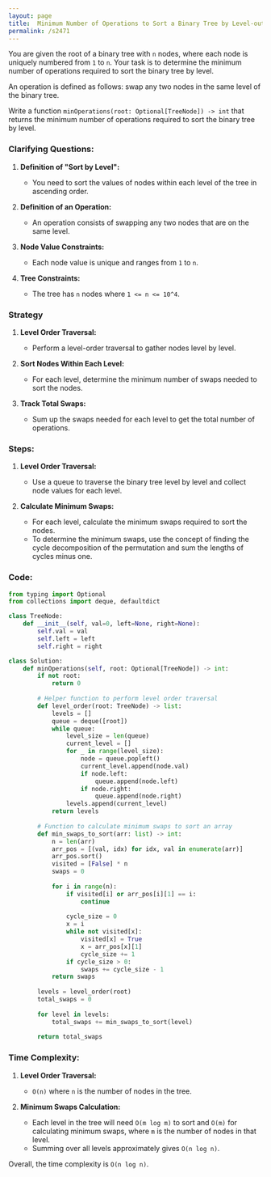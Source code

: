 ```yaml
---
layout: page
title:  Minimum Number of Operations to Sort a Binary Tree by Level-out
permalink: /s2471
---
```


You are given the root of a binary tree with `n` nodes, where each node is uniquely numbered from `1` to `n`. Your task is to determine the minimum number of operations required to sort the binary tree by level. 

An operation is defined as follows: swap any two nodes in the same level of the binary tree.

Write a function `minOperations(root: Optional[TreeNode]) -> int` that returns the minimum number of operations required to sort the binary tree by level.

### Clarifying Questions:

1. **Definition of "Sort by Level":** 
    - You need to sort the values of nodes within each level of the tree in ascending order.
  
2. **Definition of an Operation:**
    - An operation consists of swapping any two nodes that are on the same level.
  
3. **Node Value Constraints:**
    - Each node value is unique and ranges from `1` to `n`.

4. **Tree Constraints:**
    - The tree has `n` nodes where `1 <= n <= 10^4`.

### Strategy

1. **Level Order Traversal:**
    - Perform a level-order traversal to gather nodes level by level.

2. **Sort Nodes Within Each Level:**
    - For each level, determine the minimum number of swaps needed to sort the nodes.

3. **Track Total Swaps:**
    - Sum up the swaps needed for each level to get the total number of operations.

### Steps:

1. **Level Order Traversal:**
    - Use a queue to traverse the binary tree level by level and collect node values for each level.

2. **Calculate Minimum Swaps:**
    - For each level, calculate the minimum swaps required to sort the nodes.
    - To determine the minimum swaps, use the concept of finding the cycle decomposition of the permutation and sum the lengths of cycles minus one.

### Code:

```python
from typing import Optional
from collections import deque, defaultdict

class TreeNode:
    def __init__(self, val=0, left=None, right=None):
        self.val = val
        self.left = left
        self.right = right

class Solution:
    def minOperations(self, root: Optional[TreeNode]) -> int:
        if not root:
            return 0
        
        # Helper function to perform level order traversal
        def level_order(root: TreeNode) -> list:
            levels = []
            queue = deque([root])
            while queue:
                level_size = len(queue)
                current_level = []
                for _ in range(level_size):
                    node = queue.popleft()
                    current_level.append(node.val)
                    if node.left:
                        queue.append(node.left)
                    if node.right:
                        queue.append(node.right)
                levels.append(current_level)
            return levels
        
        # Function to calculate minimum swaps to sort an array
        def min_swaps_to_sort(arr: list) -> int:
            n = len(arr)
            arr_pos = [(val, idx) for idx, val in enumerate(arr)]
            arr_pos.sort()
            visited = [False] * n
            swaps = 0
            
            for i in range(n):
                if visited[i] or arr_pos[i][1] == i:
                    continue
                
                cycle_size = 0
                x = i
                while not visited[x]:
                    visited[x] = True
                    x = arr_pos[x][1]
                    cycle_size += 1
                if cycle_size > 0:
                    swaps += cycle_size - 1
            return swaps
        
        levels = level_order(root)
        total_swaps = 0
        
        for level in levels:
            total_swaps += min_swaps_to_sort(level)
        
        return total_swaps
```

### Time Complexity:

1. **Level Order Traversal:** 
    - `O(n)` where `n` is the number of nodes in the tree.

2. **Minimum Swaps Calculation:**
    - Each level in the tree will need `O(m log m)` to sort and `O(m)` for calculating minimum swaps, where `m` is the number of nodes in that level. 
    - Summing over all levels approximately gives `O(n log n)`.

Overall, the time complexity is `O(n log n)`.